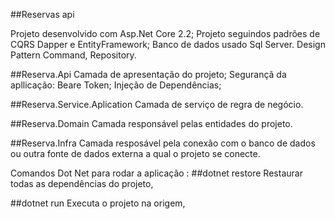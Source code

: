##Reservas api

Projeto desenvolvido com Asp.Net Core 2.2;
Projeto seguindos padrões de CQRS Dapper e EntityFramework;
Banco de dados usado Sql Server.
Design Pattern Command, Repository.

##Reserva.Api
Camada de apresentação do projeto;
Segurançã da apllicação: Beare Token;
Injeção de Dependências;

##Reserva.Service.Aplication
Camada de serviço de regra de negócio.

##Reserva.Domain
Camada responsável pelas entidades do projeto.

##Reserva.Infra
Camada resposável pela conexão com o banco de dados ou outra fonte de dados externa 
a qual o projeto se conecte.

Comandos Dot Net para rodar a aplicação :
##dotnet restore 
Restaurar todas as dependências do projeto,

##dotnet run
Executa o projeto na origem,










